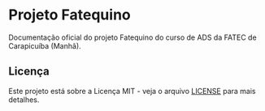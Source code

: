 # Projeto Fatequino

Documentação oficial do projeto Fatequino do curso de ADS da FATEC de Carapicuíba (Manhã).

## Licença

Este projeto está sobre a Licença MIT - veja o arquivo [LICENSE](LICENSE) para mais detalhes.